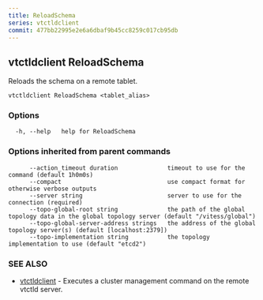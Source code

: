 ```yaml
---
title: ReloadSchema
series: vtctldclient
commit: 477bb22995e2e6a6dbaf9b45cc8259c017cb95db
---
```

## vtctldclient ReloadSchema

Reloads the schema on a remote tablet.

```
vtctldclient ReloadSchema <tablet_alias>
```

### Options

```
  -h, --help   help for ReloadSchema
```

### Options inherited from parent commands

```
      --action_timeout duration              timeout to use for the command (default 1h0m0s)
      --compact                              use compact format for otherwise verbose outputs
      --server string                        server to use for the connection (required)
      --topo-global-root string              the path of the global topology data in the global topology server (default "/vitess/global")
      --topo-global-server-address strings   the address of the global topology server(s) (default [localhost:2379])
      --topo-implementation string           the topology implementation to use (default "etcd2")
```

### SEE ALSO

* [vtctldclient](../)	 - Executes a cluster management command on the remote vtctld server.

